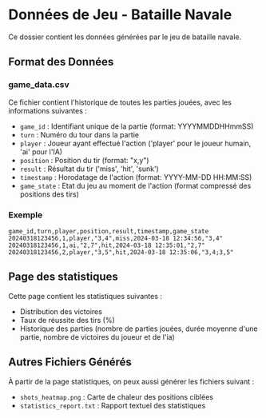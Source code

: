 # Données de Jeu - Bataille Navale

Ce dossier contient les données générées par le jeu de bataille navale.

## Format des Données

### game_data.csv

Ce fichier contient l'historique de toutes les parties jouées, avec les informations suivantes :

- `game_id` : Identifiant unique de la partie (format: YYYYMMDDHHmmSS)
- `turn` : Numéro du tour dans la partie
- `player` : Joueur ayant effectué l'action ('player' pour le joueur humain, 'ai' pour l'IA)
- `position` : Position du tir (format: "x,y")
- `result` : Résultat du tir ('miss', 'hit', 'sunk')
- `timestamp` : Horodatage de l'action (format: YYYY-MM-DD HH:MM:SS)
- `game_state` : Etat du jeu au moment de l'action (format compressé des positions des tirs)

### Exemple

```
game_id,turn,player,position,result,timestamp,game_state
20240318123456,1,player,"3,4",miss,2024-03-18 12:34:56,"3,4"
20240318123456,1,ai,"2,7",hit,2024-03-18 12:35:01,"2,7"
20240318123456,2,player,"3,5",hit,2024-03-18 12:35:06,"3,4;3,5"
```

## Page des statistiques

Cette page contient les statistiques suivantes :

- Distribution des victoires
- Taux de réussite des tirs (%)
- Historique des parties (nombre de parties jouées, durée moyenne d'une partie, nombre de victoires du joueur et de l'ia)

## Autres Fichiers Générés

À partir de la page statistiques, on peux aussi générer les fichiers suivant :

- `shots_heatmap.png` : Carte de chaleur des positions ciblées
- `statistics_report.txt` : Rapport textuel des statistiques
